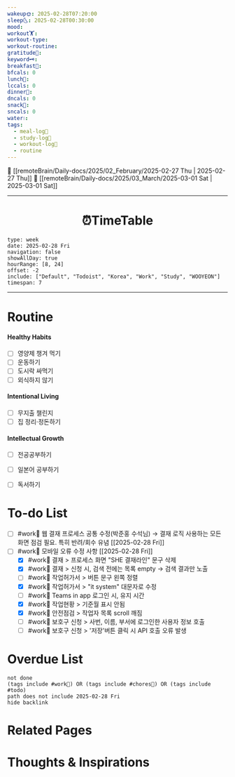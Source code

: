 ```yaml
---
wakeup🌞: 2025-02-28T07:20:00
sleep🌜: 2025-02-28T00:30:00
mood: 
workout🏋️: 
workout-type: 
workout-routine: 
gratitude🙏: 
keyword🗝️: 
breakfast🍳: 
bfcals: 0
lunch🍚: 
lccals: 0
dinner🥗: 
dncals: 0
snack🍬: 
sncals: 0
water💧: 
tags:
  - meal-log📝
  - study-log📓
  - workout-log💪
  - routine
---
```


🔺 [[remoteBrain/Daily-docs/2025/02_February/2025-02-27 Thu | 2025-02-27 Thu]]
🔻 [[remoteBrain/Daily-docs/2025/03_March/2025-03-01 Sat | 2025-03-01 Sat]]
___
<h1> <center>⏰TimeTable </center> </h1>


```gEvent
type: week
date: 2025-02-28 Fri
navigation: false
showAllDay: true
hourRange: [8, 24]
offset: -2
include: ["Default", "Todoist", "Korea", "Work", "Study", "WOOYEON"]
timespan: 7
```

--- 


# Routine 

####  Healthy Habits
- [ ] 영양제 챙겨 먹기
- [ ] 운동하기
- [ ] 도시락 싸먹기 
- [ ] 외식하지 않기 

####  Intentional Living 
- [ ] 무지출 챌린지 
- [ ] 집 정리·정돈하기

#### Intellectual Growth
- [ ] 전공공부하기
- [ ] 일본어 공부하기
- [ ] 독서하기



# To-do List

- [ ] #work💼 웹 결재 프로세스 공통 수정(박준홍 수석님) → 결재 로직 사용하는 모든 화면 점검 필요. 특히 반려/회수 유념 [[2025-02-28 Fri]]
- [ ] #work💼 모바일 오류 수정 사항 [[2025-02-28 Fri]]
	- [x] #work💼 결재 > 프로세스 화면 "SHE 결재라인" 문구 삭제
	- [x] #work💼 결재 > 신청 시, 검색 전에는 목록 empty → 검색 결과만 노출
	- [ ] #work💼 작업허가서 > 버튼 문구 왼쪽 정렬
	- [x] #work💼 작업허가서 >  "it system" 대문자로 수정
	- [ ] #work💼 Teams in app 로그인 시, 유지 시간
	- [x] #work💼 작업현황 > 기준월 표시 안됨
	- [x] #work💼 안전점검 > 작업자 목록 scroll 깨짐
	- [ ] #work💼 보호구 신청 > 사번, 이름, 부서에 로그인한 사용자 정보 호출 
	- [ ] #work💼 보호구 신청 > '저장'버튼 클릭 시 API 호출 오류 발생 

# Overdue List
```tasks
not done
(tags include #work💼) OR (tags include #chores🧺) OR (tags include #todo)
path does not include 2025-02-28 Fri
hide backlink
```

# Related Pages



# Thoughts & Inspirations

